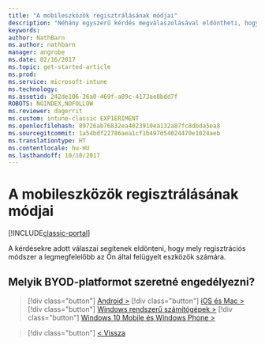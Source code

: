 ```yaml
---
title: "A mobileszközök regisztrálásának módjai"
description: "Néhány egyszerű kérdés megválaszolásával eldöntheti, hogyan végzi el a mobileszközök beléptetését az Intune-ban"
keywords: 
author: NathBarn
ms.author: nathbarn
manager: angrobe
ms.date: 02/16/2017
ms.topic: get-started-article
ms.prod: 
ms.service: microsoft-intune
ms.technology: 
ms.assetid: 242de106-36a0-469f-a89c-4173ae8bdd7f
ROBOTS: NOINDEX,NOFOLLOW
ms.reviewer: dagerrit
ms.custom: intune-classic EXPIERIMENT
ms.openlocfilehash: 89726ab76832ea4023910ea132a87fc8dbda5ea8
ms.sourcegitcommit: 1a54bdf22786aea1cf1b497d54024470e1024aeb
ms.translationtype: HT
ms.contentlocale: hu-HU
ms.lasthandoff: 10/10/2017
---
```

# <a name="choose-how-to-enroll-mobile-devices"></a>A mobileszközök regisztrálásának módjai

[!INCLUDE[classic-portal](../includes/classic-portal.md)]

A kérdésekre adott válaszai segítenek eldönteni, hogy mely regisztrációs módszer a legmegfelelőbb az Ön által felügyelt eszközök számára.

## <a name="which-byod-platform-do-you-want-to-enable"></a>**Melyik BYOD-platformot szeretné engedélyezni?**

> [!div  class="button"]
[Android >](/intune-classic/deploy-use/set-up-android-management-with-microsoft-intune)
> [!div class="button"]
[iOS és Mac >](/intune-classic/deploy-use/set-up-ios-and-mac-management-with-microsoft-intune)
> [!div class="button"]
[Windows rendszerű számítógépek >](/intune-classic/deploy-use/set-up-windows-device-management-with-microsoft-intune)
> [!div class="button"]
[Windows 10 Mobile és Windows Phone >](/intune-classic/deploy-use/set-up-windows-phone-management-with-microsoft-intune)


> [!div class="button"]
[< Vissza](choose-how-to-enroll-devices1.md)
